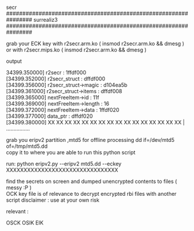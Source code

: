  secr   
################################################################ 
 surrealiz3   
################################################################ 
  
  grab your ECK key with r2secr.arm.ko ( insmod r2secr.arm.ko && dmesg )  
  or with r2secr.mips.ko ( insmod r2secr.arm.ko && dmesg  )   
 
 output 

 34399.350000] r2secr : 1ffdf000   
 [34399.352000] r2secr_struct : dffdf000   
 [34399.356000] r2secr_struct->magic : d104ea5b   
 [34399.361000] r2secr_struct->items : dffdf008   
 [34399.365000] nextFreeItem->id : 11f   
 [34399.369000] nextFreeItem->length : 16   
 [34399.372000] nextFreeItem->data : 1ffdf020   
 [34399.377000] data_ptr : dffdf020   
 [34399.380000] XX XX XX XX XX XX XX XX  XX XX XX XX XX XX XX XX  |  ................   

 grab you eripv2 partition ,mtd5 for offline processing dd if=/dev/mtd5 of=/tmp/mtd5.dd   
 copy it to where you are able to run this python script 

 run: python eripv2.py --eripv2 mtd5.dd --eckey XXXXXXXXXXXXXXXXXXXXXXXXXXXXXXXX

 find the secrets on screen and dumped unencrypted contents to files ( messy :P )  
 OCK key file is of relevance to decrypt encrypted rbi files with another script 
 disclaimer : use at your own risk 

 relevant : 

 OSCK 
 OSIK 
 EIK 


